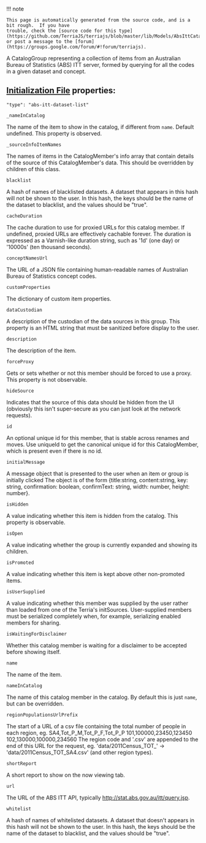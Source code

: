 !!! note    This page is automatically generated from the source code, and is a bit rough.  If you have    trouble, check the [source code for this type](https://github.com/TerriaJS/terriajs/blob/master/lib/Models/AbsIttCatalogGroup.js) or post a message to the [forum](https://groups.google.com/forum/#!forum/terriajs).A CatalogGroup representing a collection of items from an Australian Bureau of Statistics
(ABS) ITT server, formed by querying for all the codes in a given dataset and concept.## [Initialization File](../../customizing/initialization-files.md) properties:`"type": "abs-itt-dataset-list"``_nameInCatalog`The name of the item to show in the catalog, if different from `name`. Default undefined.
This property is observed.`_sourceInfoItemNames`The names of items in the CatalogMember's info array that contain details of the source of this
CatalogMember's data. This should be overridden by children of this class.`blacklist`A hash of names of blacklisted datasets.  A dataset that appears in this hash
will not be shown to the user.  In this hash, the keys should be the name of the dataset to blacklist,
and the values should be "true".`cacheDuration`The cache duration to use for proxied URLs for this catalog member.  If undefined, proxied URLs are effectively cachable
forever.  The duration is expressed as a Varnish-like duration string, such as '1d' (one day) or '10000s' (ten thousand seconds).`conceptNamesUrl`The URL of a JSON file containing human-readable names of Australian Bureau of Statistics concept codes.`customProperties`The dictionary of custom item properties.`dataCustodian`A description of the custodian of the data sources in this group.
This property is an HTML string that must be sanitized before display to the user.`description`The description of the item.`forceProxy`Gets or sets whether or not this member should be forced to use a proxy.
This property is not observable.`hideSource`Indicates that the source of this data should be hidden from the UI (obviously this isn't super-secure as you
can just look at the network requests).`id`An optional unique id for this member, that is stable across renames and moves.
Use uniqueId to get the canonical unique id for this CatalogMember, which is present even if there is no id.`initialMessage`A message object that is presented to the user when an item or group is initially clicked
The object is of the form {title:string, content:string, key: string, confirmation: boolean, confirmText: string, width: number, height: number}.`isHidden`A value indicating whether this item is hidden from the catalog.  This
property is observable.`isOpen`A value indicating whether the group is currently expanded and showing
its children.`isPromoted`A value indicating whether this item is kept above other non-promoted items.`isUserSupplied`A value indicating whether this member was supplied by the user rather than loaded from one of the
Terria's initSources.  User-supplied members must be serialized completely when, for example,
serializing enabled members for sharing.`isWaitingForDisclaimer`Whether this catalog member is waiting for a disclaimer to be accepted before showing itself.`name`The name of the item.`nameInCatalog`The name of this catalog member in the catalog. By default this is just `name`, but can be overridden.`regionPopulationsUrlPrefix`The start of a URL of a csv file containing the total number of people in each region, eg.
SA4,Tot_P_M,Tot_P_F,Tot_P_P
101,100000,23450,123450
102,130000,100000,234560
The region code and '.csv' are appended to the end of this URL for the request, eg.
'data/2011Census_TOT_' -> 'data/2011Census_TOT_SA4.csv' (and other region types).`shortReport`A short report to show on the now viewing tab.`url`The URL of the ABS ITT API, typically http://stat.abs.gov.au/itt/query.jsp.`whitelist`A hash of names of whitelisted datasets.  A dataset that doesn't appears in this hash
will not be shown to the user.  In this hash, the keys should be the name of the dataset to blacklist,
and the values should be "true".